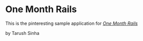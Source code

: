 # One Month Rails

This is the pinteresting sample application for [*One Month Rails*](http://onemonthrails.com)

by Tarush Sinha